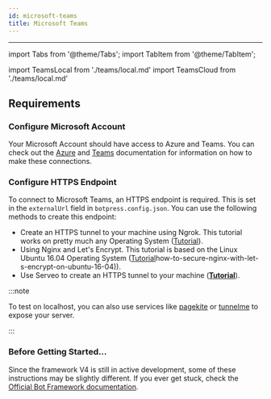 ```yaml
---
id: microsoft-teams
title: Microsoft Teams
---
```


---

import Tabs from '@theme/Tabs';
import TabItem from '@theme/TabItem';

import TeamsLocal from './teams/local.md'
import TeamsCloud from './teams/local.md'

## Requirements

### Configure Microsoft Account

Your Microsoft Account should have access to Azure and Teams. You can check out the [Azure](https://docs.microsoft.com/en-us/azure/devops/?view=azure-devops) and [Teams](https://docs.microsoft.com/en-us/microsoftteams/) documentation for information on how to make these connections.

### Configure HTTPS Endpoint

To connect to Microsoft Teams, an HTTPS endpoint is required. This is set in the `externalUrl` field in `botpress.config.json`. You can use the following methods to create this endpoint:

- Create an HTTPS tunnel to your machine using Ngrok. This tutorial works on pretty much any Operating System ([Tutorial](https://api.slack.com/tutorials/tunneling-with-ngrok)).
- Using Nginx and Let's Encrypt. This tutorial is based on the Linux Ubuntu 16.04 Operating System ([Tutorial](https://www.digitalocean.com/community/tutorials/)how-to-secure-nginx-with-let-s-encrypt-on-ubuntu-16-04)).
- Use Serveo to create an HTTPS tunnel to your machine ([**Tutorial**](https://medium.com/automationmaster/how-to-forward-my-local-port-to-public-using-serveo-4979f352a3bf)).

:::note

To test on localhost, you can also use services like [pagekite](https://pagekite.net/) or [tunnelme](https://localtunnel.github.io/www/) to expose your server.

:::

### Before Getting Started...

Since the framework V4 is still in active development, some of these instructions may be slightly different. If you ever get stuck, check the [Official Bot Framework documentation](https://docs.microsoft.com/en-us/microsoftteams/platform/concepts/bots/bots-create).
